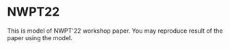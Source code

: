 # NWPT22
This is model of NWPT'22 workshop paper. You may reproduce result of the paper using the model.    
